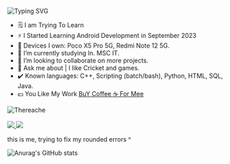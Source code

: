 <img src="https://readme-typing-svg.herokuapp.com?font=Fira+Code&weight=500&size=30&pause=1000&color=F70000&width=600&height=60&lines=Hey+There!%2C+%F0%9F%91%8B;Nice+to+meet+you....%F0%9F%98%87;I+am+Reache%2C%F0%9F%97%BF;From+Karnavati%2C+Bharat+%F0%9F%87%AE%F0%9F%87%B3" alt="Typing SVG" />
</a>
</h1>

- 🗒️ I am Trying To Learn
- ⚡️ I Started Learning Android Development in September 2023 
- 📱 Devices I own: Poco X5 Pro 5G, Redmi Note 12 5G.
- 🌱 I’m currently studying In. MSC IT.
- 👯 I’m looking to collaborate on more projects.
- 💬 Ask me about | I like Cricket and games.
- ✔️ Known languages: C++, Scripting (batch/bash), Python, HTML, SQL, Java.
- 💵 You Like My Work [BuY Coffee ☕ For Mee](https://www.paypal.com/paypalme/thereache)

<img src="https://komarev.com/ghpvc/?username=Thereache&style=flat-square" alt="Thereache" /><br>
<br>
<a href="mailto: thereache2003@gmail.com" target="_blank">
<img src="https://img.shields.io/badge/Gmail-D14836?style=for-the-badge&logo=gmail&logoColor=white" />
</a>
<a href="https://t.me/thereache" target="_blank">
<img src="https://img.shields.io/badge/Telegram-2CA5E0.svg?style=for-the-badge&logo=telegram&logoColor=white" />
</a>
<br/>

this is me, trying to fix my rounded errors ^


![Anurag's GitHub stats](https://github-readme-stats.vercel.app/api?username=Thereache&show_icons=true&theme=transparent)
